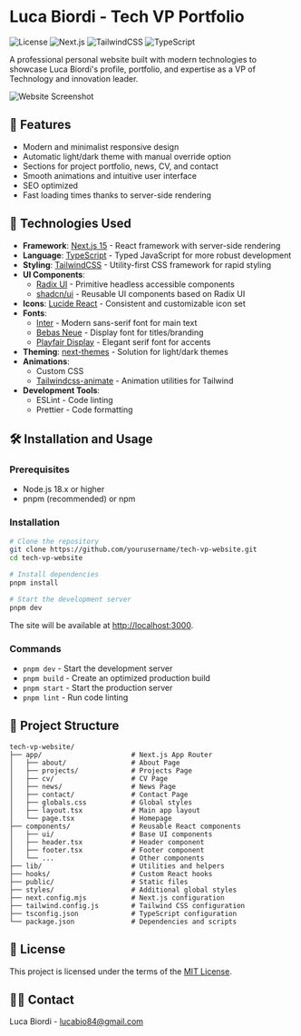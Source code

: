 # Luca Biordi - Tech VP Portfolio

![License](https://img.shields.io/badge/license-MIT-blue.svg)
![Next.js](https://img.shields.io/badge/Next.js-15.2.4-black)
![TailwindCSS](https://img.shields.io/badge/TailwindCSS-3.4.x-38bdf8)
![TypeScript](https://img.shields.io/badge/TypeScript-5.x-3178c6)

A professional personal website built with modern technologies to showcase Luca Biordi's profile, portfolio, and expertise as a VP of Technology and innovation leader.

![Website Screenshot](https://placeholder.co/600x300)

## 🚀 Features

- Modern and minimalist responsive design
- Automatic light/dark theme with manual override option
- Sections for project portfolio, news, CV, and contact
- Smooth animations and intuitive user interface
- SEO optimized
- Fast loading times thanks to server-side rendering

## 🔧 Technologies Used

- **Framework**: [Next.js 15](https://nextjs.org/) - React framework with server-side rendering
- **Language**: [TypeScript](https://www.typescriptlang.org/) - Typed JavaScript for more robust development
- **Styling**: [TailwindCSS](https://tailwindcss.com/) - Utility-first CSS framework for rapid styling
- **UI Components**: 
  - [Radix UI](https://www.radix-ui.com/) - Primitive headless accessible components
  - [shadcn/ui](https://ui.shadcn.com/) - Reusable UI components based on Radix UI
- **Icons**: [Lucide React](https://lucide.dev/) - Consistent and customizable icon set
- **Fonts**: 
  - [Inter](https://fonts.google.com/specimen/Inter) - Modern sans-serif font for main text
  - [Bebas Neue](https://fonts.google.com/specimen/Bebas+Neue) - Display font for titles/branding
  - [Playfair Display](https://fonts.google.com/specimen/Playfair+Display) - Elegant serif font for accents
- **Theming**: [next-themes](https://github.com/pacocoursey/next-themes) - Solution for light/dark themes
- **Animations**: 
  - Custom CSS
  - [Tailwindcss-animate](https://github.com/jamiebuilds/tailwindcss-animate) - Animation utilities for Tailwind
- **Development Tools**:
  - ESLint - Code linting
  - Prettier - Code formatting

## 🛠️ Installation and Usage

### Prerequisites
- Node.js 18.x or higher
- pnpm (recommended) or npm

### Installation

```bash
# Clone the repository
git clone https://github.com/yourusername/tech-vp-website.git
cd tech-vp-website

# Install dependencies
pnpm install

# Start the development server
pnpm dev
```

The site will be available at [http://localhost:3000](http://localhost:3000).

### Commands

- `pnpm dev` - Start the development server
- `pnpm build` - Create an optimized production build
- `pnpm start` - Start the production server
- `pnpm lint` - Run code linting

## 📂 Project Structure

```
tech-vp-website/
├── app/                      # Next.js App Router
│   ├── about/                # About Page
│   ├── projects/             # Projects Page
│   ├── cv/                   # CV Page
│   ├── news/                 # News Page
│   ├── contact/              # Contact Page
│   ├── globals.css           # Global styles
│   ├── layout.tsx            # Main app layout
│   └── page.tsx              # Homepage
├── components/               # Reusable React components
│   ├── ui/                   # Base UI components
│   ├── header.tsx            # Header component
│   ├── footer.tsx            # Footer component
│   └── ...                   # Other components
├── lib/                      # Utilities and helpers
├── hooks/                    # Custom React hooks
├── public/                   # Static files
├── styles/                   # Additional global styles
├── next.config.mjs           # Next.js configuration
├── tailwind.config.js        # Tailwind CSS configuration
├── tsconfig.json             # TypeScript configuration
└── package.json              # Dependencies and scripts
```

## 📝 License

This project is licensed under the terms of the [MIT License](LICENSE).

## 👨‍💻 Contact

Luca Biordi - [lucabio84@gmail.com](mailto:lucabio84@gmail.com)
